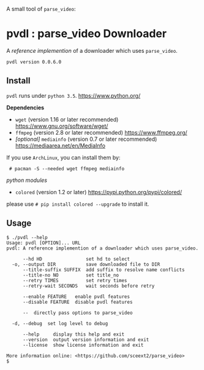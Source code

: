 <!-- README.md, parse_video/pvdl/
   -
  -->

A small tool of `parse_video`: 
# pvdl : parse_video Downloader
A *reference implemention* of a downloader which uses `parse_video`. 

`pvdl version 0.0.6.0`


## Install

`pvdl` runs under `python 3.5`. <https://www.python.org/>

**Dependencies**

+ `wget` (version 1.16 or later recommended) <https://www.gnu.org/software/wget/>
+ `ffmpeg` (version 2.8 or later recommended) <https://www.ffmpeg.org/>
+ *[optional]* `mediainfo` (version 0.7 or later recommended) <https://mediaarea.net/en/MediaInfo>

If you use `ArchLinux`, you can install them by: 

```
 # pacman -S --needed wget ffmpeg mediainfo
```

*python modules*

+ `colored` (version 1.2 or later) <https://pypi.python.org/pypi/colored/>

please use `# pip install colored --upgrade` to install it. 


## Usage

```
$ ./pvdl --help
Usage: pvdl [OPTION]... URL
pvdl: A reference implemention of a downloader which uses parse_video. 

      --hd HD                set hd to select
  -o, --output DIR           save downloaded file to DIR
      --title-suffix SUFFIX  add suffix to resolve name conflicts
      --title-no NO          set title_no
      --retry TIMES          set retry times
      --retry-wait SECONDS   wait seconds before retry
      
      --enable FEATURE   enable pvdl features
      --disable FEATURE  disable pvdl features
      
      --  directly pass options to parse_video
  
  -d, --debug  set log level to debug
      
      --help     display this help and exit
      --version  output version information and exit
      --license  show license information and exit

More information online: <https://github.com/sceext2/parse_video> 
$ 
```


<!-- end README.md -->


